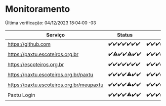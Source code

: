# Monitoramento

Última verificação: 04/12/2023 18:04:00 -03

|Serviço|Status|Últimas 24h|
|---|---|---|
|https://github.com|<span title="2023-11-27: OK=24">✔️</span><span title="2023-11-28: OK=24">✔️</span><span title="2023-11-29: OK=24">✔️</span><span title="2023-11-30: OK=24">✔️</span><span title="2023-12-01: OK=24">✔️</span><span title="2023-12-02: OK=24">✔️</span><span title="2023-12-03: OK=22">✔️</span>|<span title="03/12/2023 19:03:00 -03 : 200">✔️</span><span title="03/12/2023 20:05:00 -03 : 200">✔️</span><span title="03/12/2023 21:31:00 -03 : 200">✔️</span><span title="03/12/2023 22:48:00 -03 : 200">✔️</span><span title="03/12/2023 23:21:00 -03 : 200">✔️</span><span title="04/12/2023 00:07:00 -03 : 200">✔️</span><span title="04/12/2023 01:07:00 -03 : 200">✔️</span><span title="04/12/2023 02:06:00 -03 : 200">✔️</span><span title="04/12/2023 03:09:00 -03 : 200">✔️</span><span title="04/12/2023 04:06:00 -03 : 200">✔️</span><span title="04/12/2023 05:09:00 -03 : 200">✔️</span><span title="04/12/2023 06:07:00 -03 : 200">✔️</span><span title="04/12/2023 07:07:00 -03 : 200">✔️</span><span title="04/12/2023 08:04:00 -03 : 200">✔️</span><span title="04/12/2023 09:11:00 -03 : 200">✔️</span><span title="04/12/2023 10:09:00 -03 : 200">✔️</span><span title="04/12/2023 11:06:00 -03 : 200">✔️</span><span title="04/12/2023 12:06:00 -03 : 200">✔️</span><span title="04/12/2023 13:08:00 -03 : 200">✔️</span><span title="04/12/2023 14:05:00 -03 : 200">✔️</span><span title="04/12/2023 15:08:00 -03 : 200">✔️</span><span title="04/12/2023 16:03:00 -03 : 200">✔️</span><span title="04/12/2023 17:06:00 -03 : 200">✔️</span><span title="04/12/2023 18:04:00 -03 : 200">✔️</span>|
|https://paxtu.escoteiros.org.br|<span title="2023-11-27: OK=24">✔️</span><span title="2023-11-28: OK=23, Falhas=1">⚠️</span><span title="2023-11-29: OK=24">✔️</span><span title="2023-11-30: OK=24">✔️</span><span title="2023-12-01: OK=23, Falhas=1">⚠️</span><span title="2023-12-02: OK=24">✔️</span><span title="2023-12-03: OK=22">✔️</span>|<span title="03/12/2023 19:03:00 -03 : 200">✔️</span><span title="03/12/2023 20:05:00 -03 : 200">✔️</span><span title="03/12/2023 21:31:00 -03 : 200">✔️</span><span title="03/12/2023 22:48:00 -03 : 200">✔️</span><span title="03/12/2023 23:21:00 -03 : 200">✔️</span><span title="04/12/2023 00:07:00 -03 : 200">✔️</span><span title="04/12/2023 01:07:00 -03 : 200">✔️</span><span title="04/12/2023 02:06:00 -03 : 200">✔️</span><span title="04/12/2023 03:09:00 -03 : 200">✔️</span><span title="04/12/2023 04:06:00 -03 : 200">✔️</span><span title="04/12/2023 05:09:00 -03 : 200">✔️</span><span title="04/12/2023 06:07:00 -03 : 200">✔️</span><span title="04/12/2023 07:07:00 -03 : 200">✔️</span><span title="04/12/2023 08:04:00 -03 : 200">✔️</span><span title="04/12/2023 09:11:00 -03 : 200">✔️</span><span title="04/12/2023 10:09:00 -03 : 200">✔️</span><span title="04/12/2023 11:06:00 -03 : 200">✔️</span><span title="04/12/2023 12:06:00 -03 : 200">✔️</span><span title="04/12/2023 13:08:00 -03 : 200">✔️</span><span title="04/12/2023 14:05:00 -03 : 200">✔️</span><span title="04/12/2023 15:08:00 -03 : 200">✔️</span><span title="04/12/2023 16:03:00 -03 : 200">✔️</span><span title="04/12/2023 17:06:00 -03 : 200">✔️</span><span title="04/12/2023 18:04:00 -03 : 200">✔️</span>|
|https://escoteiros.org.br|<span title="2023-11-27: OK=24">✔️</span><span title="2023-11-28: OK=24">✔️</span><span title="2023-11-29: OK=24">✔️</span><span title="2023-11-30: OK=24">✔️</span><span title="2023-12-01: OK=24">✔️</span><span title="2023-12-02: OK=24">✔️</span><span title="2023-12-03: OK=22">✔️</span>|<span title="03/12/2023 19:03:00 -03 : 200">✔️</span><span title="03/12/2023 20:05:00 -03 : 200">✔️</span><span title="03/12/2023 21:31:00 -03 : 200">✔️</span><span title="03/12/2023 22:48:00 -03 : 200">✔️</span><span title="03/12/2023 23:21:00 -03 : 200">✔️</span><span title="04/12/2023 00:07:00 -03 : 200">✔️</span><span title="04/12/2023 01:07:00 -03 : 200">✔️</span><span title="04/12/2023 02:06:00 -03 : 200">✔️</span><span title="04/12/2023 03:09:00 -03 : 200">✔️</span><span title="04/12/2023 04:06:00 -03 : 200">✔️</span><span title="04/12/2023 05:09:00 -03 : 200">✔️</span><span title="04/12/2023 06:07:00 -03 : 200">✔️</span><span title="04/12/2023 07:07:00 -03 : 200">✔️</span><span title="04/12/2023 08:04:00 -03 : 200">✔️</span><span title="04/12/2023 09:11:00 -03 : 200">✔️</span><span title="04/12/2023 10:09:00 -03 : 200">✔️</span><span title="04/12/2023 11:06:00 -03 : 200">✔️</span><span title="04/12/2023 12:06:00 -03 : 200">✔️</span><span title="04/12/2023 13:08:00 -03 : 200">✔️</span><span title="04/12/2023 14:05:00 -03 : 200">✔️</span><span title="04/12/2023 15:08:00 -03 : 403">❌</span><span title="04/12/2023 16:03:00 -03 : 200">✔️</span><span title="04/12/2023 17:06:00 -03 : 200">✔️</span><span title="04/12/2023 18:04:00 -03 : 200">✔️</span>|
|https://paxtu.escoteiros.org.br/paxtu|<span title="2023-11-27: OK=24">✔️</span><span title="2023-11-28: OK=24">✔️</span><span title="2023-11-29: OK=24">✔️</span><span title="2023-11-30: OK=24">✔️</span><span title="2023-12-01: OK=23, Falhas=1">⚠️</span><span title="2023-12-02: OK=24">✔️</span><span title="2023-12-03: OK=22">✔️</span>|<span title="03/12/2023 19:03:00 -03 : 200">✔️</span><span title="03/12/2023 20:05:00 -03 : 200">✔️</span><span title="03/12/2023 21:31:00 -03 : 200">✔️</span><span title="03/12/2023 22:48:00 -03 : 200">✔️</span><span title="03/12/2023 23:21:00 -03 : 200">✔️</span><span title="04/12/2023 00:07:00 -03 : 200">✔️</span><span title="04/12/2023 01:07:00 -03 : 200">✔️</span><span title="04/12/2023 02:06:00 -03 : 200">✔️</span><span title="04/12/2023 03:09:00 -03 : 200">✔️</span><span title="04/12/2023 04:06:00 -03 : 200">✔️</span><span title="04/12/2023 05:09:00 -03 : 200">✔️</span><span title="04/12/2023 06:07:00 -03 : 200">✔️</span><span title="04/12/2023 07:07:00 -03 : 200">✔️</span><span title="04/12/2023 08:04:00 -03 : 200">✔️</span><span title="04/12/2023 09:11:00 -03 : 200">✔️</span><span title="04/12/2023 10:09:00 -03 : 200">✔️</span><span title="04/12/2023 11:06:00 -03 : 200">✔️</span><span title="04/12/2023 12:06:00 -03 : 200">✔️</span><span title="04/12/2023 13:08:00 -03 : 200">✔️</span><span title="04/12/2023 14:05:00 -03 : 200">✔️</span><span title="04/12/2023 15:08:00 -03 : 200">✔️</span><span title="04/12/2023 16:03:00 -03 : 200">✔️</span><span title="04/12/2023 17:06:00 -03 : 200">✔️</span><span title="04/12/2023 18:04:00 -03 : 200">✔️</span>|
|https://paxtu.escoteiros.org.br/meupaxtu|<span title="2023-11-27: OK=24">✔️</span><span title="2023-11-28: OK=24">✔️</span><span title="2023-11-29: OK=24">✔️</span><span title="2023-11-30: OK=24">✔️</span><span title="2023-12-01: OK=23, Falhas=1">⚠️</span><span title="2023-12-02: OK=24">✔️</span><span title="2023-12-03: OK=22">✔️</span>|<span title="03/12/2023 19:03:00 -03 : 200">✔️</span><span title="03/12/2023 20:05:00 -03 : 200">✔️</span><span title="03/12/2023 21:31:00 -03 : 200">✔️</span><span title="03/12/2023 22:48:00 -03 : 200">✔️</span><span title="03/12/2023 23:21:00 -03 : 200">✔️</span><span title="04/12/2023 00:07:00 -03 : 200">✔️</span><span title="04/12/2023 01:07:00 -03 : 200">✔️</span><span title="04/12/2023 02:06:00 -03 : 200">✔️</span><span title="04/12/2023 03:09:00 -03 : 200">✔️</span><span title="04/12/2023 04:06:00 -03 : 200">✔️</span><span title="04/12/2023 05:09:00 -03 : 200">✔️</span><span title="04/12/2023 06:07:00 -03 : 200">✔️</span><span title="04/12/2023 07:07:00 -03 : 200">✔️</span><span title="04/12/2023 08:04:00 -03 : 200">✔️</span><span title="04/12/2023 09:11:00 -03 : 200">✔️</span><span title="04/12/2023 10:09:00 -03 : 200">✔️</span><span title="04/12/2023 11:06:00 -03 : 200">✔️</span><span title="04/12/2023 12:06:00 -03 : 200">✔️</span><span title="04/12/2023 13:08:00 -03 : 200">✔️</span><span title="04/12/2023 14:05:00 -03 : 200">✔️</span><span title="04/12/2023 15:08:00 -03 : 200">✔️</span><span title="04/12/2023 16:03:00 -03 : 200">✔️</span><span title="04/12/2023 17:06:00 -03 : 200">✔️</span><span title="04/12/2023 18:04:00 -03 : 200">✔️</span>|
|Paxtu Login|<span title="2023-11-27: OK=24">✔️</span><span title="2023-11-28: OK=24">✔️</span><span title="2023-11-29: OK=24">✔️</span><span title="2023-11-30: OK=24">✔️</span><span title="2023-12-01: OK=23, Falhas=1">⚠️</span><span title="2023-12-02: OK=24">✔️</span><span title="2023-12-03: OK=22">✔️</span>|<span title="03/12/2023 19:03:00 -03 : 200">✔️</span><span title="03/12/2023 20:05:00 -03 : 200">✔️</span><span title="03/12/2023 21:31:00 -03 : 200">✔️</span><span title="03/12/2023 22:48:00 -03 : 200">✔️</span><span title="03/12/2023 23:21:00 -03 : 200">✔️</span><span title="04/12/2023 00:07:00 -03 : 200">✔️</span><span title="04/12/2023 01:07:00 -03 : 200">✔️</span><span title="04/12/2023 02:06:00 -03 : 200">✔️</span><span title="04/12/2023 03:09:00 -03 : 200">✔️</span><span title="04/12/2023 04:06:00 -03 : 200">✔️</span><span title="04/12/2023 05:09:00 -03 : 200">✔️</span><span title="04/12/2023 06:07:00 -03 : 200">✔️</span><span title="04/12/2023 07:07:00 -03 : 200">✔️</span><span title="04/12/2023 08:05:00 -03 : 200">✔️</span><span title="04/12/2023 09:11:00 -03 : 200">✔️</span><span title="04/12/2023 10:09:00 -03 : 200">✔️</span><span title="04/12/2023 11:06:00 -03 : 200">✔️</span><span title="04/12/2023 12:06:00 -03 : 200">✔️</span><span title="04/12/2023 13:08:00 -03 : 200">✔️</span><span title="04/12/2023 14:05:00 -03 : 200">✔️</span><span title="04/12/2023 15:08:00 -03 : 200">✔️</span><span title="04/12/2023 16:03:00 -03 : 200">✔️</span><span title="04/12/2023 17:06:00 -03 : 200">✔️</span><span title="04/12/2023 18:04:00 -03 : 200">✔️</span>|
